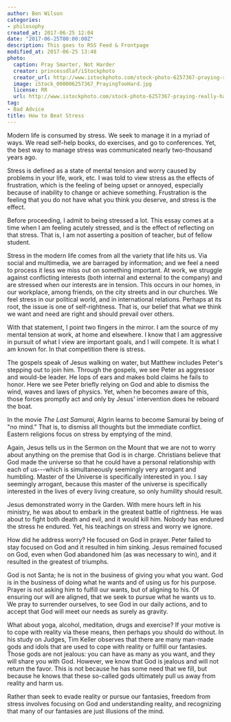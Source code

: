 ```yaml
---
author: Ben Wilson
categories:
- philosophy
created_at: 2017-06-25 12:04
date: "2017-06-25T00:00:00Z"
description: This goes to RSS Feed & Frontpage
modified_at: 2017-06-25 13:48
photo:
  caption: Pray Smarter, Not Harder
  creator: princessdlaf/iStockphoto
  creator_url: http://www.istockphoto.com/stock-photo-6257367-praying-really-hard.php
  image: iStock_000006257367_PrayingTooHard.jpg
  license: RR
  url: http://www.istockphoto.com/stock-photo-6257367-praying-really-hard.php
tag:
- Bad Advice
title: How to Beat Stress
---
```


Modern life is consumed by stress. We seek to manage it in a myriad of ways. We read self-help books, do exercises, and go to conferences. Yet, the best way to manage stress was communicated nearly two-thousand years ago.

<!--more-->

Stress is defined as a state of mental tension and worry caused by problems in your life, work, etc. I was told to view stress as the effects of frustration, which is the feeling of being upset or annoyed, especially because of inability to change or achieve something. Frustration is the feeling that you do not have what you think you deserve, and stress is the effect.

Before proceeding, I admit to being stressed a lot. This essay comes at a time when I am feeling acutely stressed, and is the effect of reflecting on that stress. That is, I am not asserting a position of teacher, but of fellow student.

Stress in the modern life comes from all the variety that life hits us. Via social and multimedia, we are barraged by information; and we feel a need to process it less we miss out on something important. At work, we struggle against conflicting interests (both internal and external to the company) and are stressed when our interests are in tension. This occurs in our homes, in our workplace, among friends, on the city streets and in our churches. We feel stress in our political world, and in international relations. Perhaps at its root, the issue is one of self-rightness. That is, our belief that what we think we want and need are right and should prevail over others.

With that statement, I point two fingers in the mirror. I am the source of my mental tension at work, at home and elsewhere. I know that I am aggressive in pursuit of what I view are important goals, and I will compete. It is what I am known for. In that competition there is stress.

The gospels speak of Jesus walking on water, but Matthew includes Peter's stepping out to join him. Through the gospels, we see Peter as aggressor and would-be leader. He lops of ears and makes bold claims he fails to honor. Here we see Peter briefly relying on God and able to dismiss the wind, waves and laws of physics. Yet, when he becomes aware of this, those forces promptly act and only by Jesus' intervention does he reboard the boat.

In the movie *The Last Samurai*, Algrin learns to become Samurai by being of "no mind." That is, to dismiss all thoughts but the immediate conflict. Eastern religions focus on stress by emptying of the mind.

Again, Jesus tells us in the Sermon on the Mount that we are not to worry about anything on the premise that God is in charge. Christians believe that God made the universe so that he could have a personal relationship with each of us---which is simultaneously seemingly very arrogant and humbling. Master of the Universe is specifically interested in you. I say seemingly arrogant, because this master of the universe is specifically interested in the lives of every living creature, so only humility should result.

Jesus demonstrated worry in the Garden. With mere hours left in his ministry, he was about to embark in the greatest battle of rightness. He was about to fight both death and evil, and it would kill him. Nobody has endured the stress he endured. Yet, his teachings on stress and worry we ignore.

How did he address worry? He focused on God in prayer. Peter failed to stay focused on God and it resulted in him sinking. Jesus remained focused on God, even when God abandoned him (as was necessary to win), and it resulted in the greatest of triumphs.

God is not Santa; he is not in the business of giving you what you want. God is in the business of doing what he wants and of using us for his purpose. Prayer is not asking him to fulfill our wants, but of aligning to his. Of ensuring our will are aligned, that we seek to pursue what he wants us to. We pray to surrender ourselves, to see God in our daily actions, and to accept that God will meet our needs as surely as gravity.

What about yoga, alcohol, meditation, drugs and exercise? If your motive is to cope with reality via these means, then perhaps you should do without. In his study on Judges, Tim Keller observes that there are many man-made gods and idols that are used to cope with reality or fulfill our fantasies. Those gods are not jealous: you can have as many as you want, and they will share you with God. However, we know that God is jealous and will not return the favor. This is not because he has some need that we fill, but because he knows that these so-called gods ultimately pull us away from reality and harm us.

Rather than seek to evade reality or pursue our fantasies, freedom from stress involves focusing on God and understanding reality, and recognizing that many of our fantasies are just illusions of the mind.

